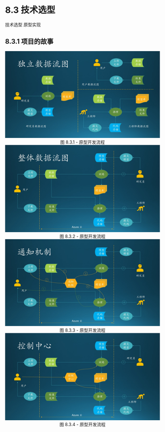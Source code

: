 # 8.3 技术选型

技术选型
原型实现

## 8.3.1 项目的故事



<div align="center">
<img src="Images/Slide12.JPG"/>
图 8.3.1 - 原型开发流程
</div>

<div align="center">
<img src="Images/Slide13.JPG"/>
图 8.3.2 - 原型开发流程
</div>

<div align="center">
<img src="Images/Slide14.JPG"/>
图 8.3.3 - 原型开发流程
</div>

<div align="center">
<img src="Images/Slide15.JPG"/>
图 8.3.4 - 原型开发流程
</div>

